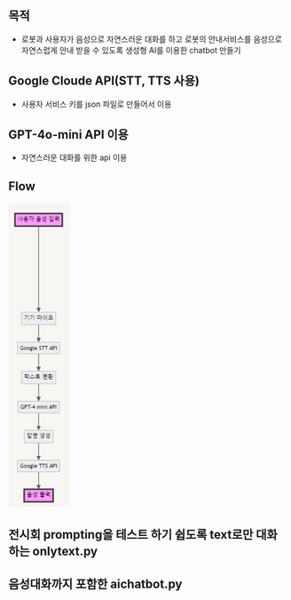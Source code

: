 ## 목적
- 로봇과 사용자가 음성으로 자연스러운 대화를 하고 로봇의 안내서비스를 음성으로 자연스럽게 안내 받을 수 있도록 생성형 AI를 이용한 chatbot 만들기

## Google Cloude API(STT, TTS 사용)
- 사용자 서비스 키를 json 파일로 만들어서 이용

## GPT-4o-mini API 이용
- 자연스러운 대화를 위한 api 이용

## Flow
![alt text](images/음성인식.png)




## 전시회 prompting을 테스트 하기 쉽도록 text로만 대화하는 onlytext.py

## 음성대화까지 포함한 aichatbot.py 